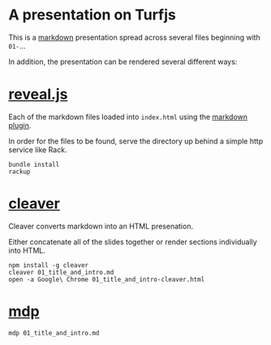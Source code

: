 A presentation on Turfjs
============================

This is a [markdown](http://daringfireball.net/projects/markdown) presentation spread across several files beginning with `01-`...

In addition, the presentation can be rendered several different ways:

# [reveal.js](https://github.com/hakimel/reveal.js)

Each of the markdown files loaded into `index.html` using the [markdown plugin](https://github.com/hakimel/reveal.js/tree/master/plugin/markdown).

In order for the files to be found, serve the directory up behind a simple http service like Rack.

```
bundle install
rackup
```

# [cleaver](https://github.com/jdan/cleaver)

Cleaver converts markdown into an HTML presenation.

Either concatenate all of the slides together or render sections individually into HTML.

```
npm install -g cleaver
cleaver 01_title_and_intro.md
open -a Google\ Chrome 01_title_and_intro-cleaver.html
```

# [mdp](https://github.com/visit1985/mdp)

`mdp 01_title_and_intro.md`
